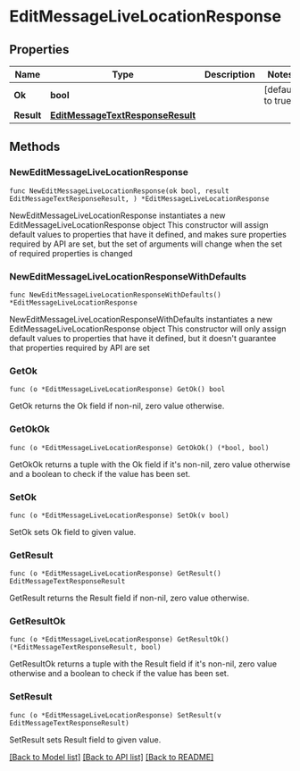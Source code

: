 # EditMessageLiveLocationResponse

## Properties

Name | Type | Description | Notes
------------ | ------------- | ------------- | -------------
**Ok** | **bool** |  | [default to true]
**Result** | [**EditMessageTextResponseResult**](EditMessageTextResponseResult.md) |  | 

## Methods

### NewEditMessageLiveLocationResponse

`func NewEditMessageLiveLocationResponse(ok bool, result EditMessageTextResponseResult, ) *EditMessageLiveLocationResponse`

NewEditMessageLiveLocationResponse instantiates a new EditMessageLiveLocationResponse object
This constructor will assign default values to properties that have it defined,
and makes sure properties required by API are set, but the set of arguments
will change when the set of required properties is changed

### NewEditMessageLiveLocationResponseWithDefaults

`func NewEditMessageLiveLocationResponseWithDefaults() *EditMessageLiveLocationResponse`

NewEditMessageLiveLocationResponseWithDefaults instantiates a new EditMessageLiveLocationResponse object
This constructor will only assign default values to properties that have it defined,
but it doesn't guarantee that properties required by API are set

### GetOk

`func (o *EditMessageLiveLocationResponse) GetOk() bool`

GetOk returns the Ok field if non-nil, zero value otherwise.

### GetOkOk

`func (o *EditMessageLiveLocationResponse) GetOkOk() (*bool, bool)`

GetOkOk returns a tuple with the Ok field if it's non-nil, zero value otherwise
and a boolean to check if the value has been set.

### SetOk

`func (o *EditMessageLiveLocationResponse) SetOk(v bool)`

SetOk sets Ok field to given value.


### GetResult

`func (o *EditMessageLiveLocationResponse) GetResult() EditMessageTextResponseResult`

GetResult returns the Result field if non-nil, zero value otherwise.

### GetResultOk

`func (o *EditMessageLiveLocationResponse) GetResultOk() (*EditMessageTextResponseResult, bool)`

GetResultOk returns a tuple with the Result field if it's non-nil, zero value otherwise
and a boolean to check if the value has been set.

### SetResult

`func (o *EditMessageLiveLocationResponse) SetResult(v EditMessageTextResponseResult)`

SetResult sets Result field to given value.



[[Back to Model list]](../README.md#documentation-for-models) [[Back to API list]](../README.md#documentation-for-api-endpoints) [[Back to README]](../README.md)


